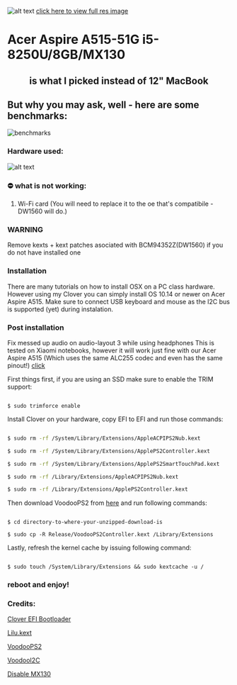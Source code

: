 
  
  
  



![alt text](https://i.imgur.com/tNUJpOw.png  "Logo")
[click here to view full res image](https://i.imgur.com/zn9kw5U.png)
# 
 # Acer Aspire A515-51G i5-8250U/8GB/MX130
## <center>is what I picked instead of 12" MacBook</center>
## But why you may ask, well - here are some benchmarks:
![benchmarks](https://i.imgur.com/YJLJFUv.png)
### Hardware used:

![alt text](https://i.imgur.com/gh12k45.png  "specs")


### ⛔️ what is not working:

1. Wi-Fi card (You will need to replace it to the oe that's compatibile - DW1560 will do.)


### WARNING

Remove kexts + kext patches asociated with BCM94352Z(DW1560) if you do not have installed one

### Installation

  

There are many tutorials on how to install OSX on a PC class hardware. However using my Clover you can simply install OS 10.14 or newer on Acer Aspire A515. Make sure to connect USB keyboard and mouse as the I2C bus is supported (yet) during instalation.

  

### Post installation

Fix messed up audio on audio-layout 3 while using headphones
This is tested on Xiaomi notebooks, however it will work just fine with our Acer Aspire A515 (Which uses the same ALC255 codec and even has the same pinout!)
[click](https://github.com/hackintosh-stuff/ComboJack)

First things first, if you are using an SSD make sure to enable the TRIM support:

```

$ sudo trimforce enable

```

Install Clover on your hardware, copy EFI to EFI and run those commands:

```sh

$ sudo rm -rf /System/Library/Extensions/AppleACPIPS2Nub.kext

$ sudo rm -rf /System/Library/Extensions/ApplePS2Controller.kext

$ sudo rm -rf /System/Library/Extensions/ApplePS2SmartTouchPad.kext

$ sudo rm -rf /Library/Extensions/AppleACPIPS2Nub.kext

$ sudo rm -rf /Library/Extensions/ApplePS2Controller.kext

```

Then download VoodooPS2 from [here](https://bitbucket.org/RehabMan/os-x-voodoo-ps2-controller/downloads/) and run following commands:

```

$ cd directory-to-where-your-unzipped-download-is

$ sudo cp -R Release/VoodooPS2Controller.kext /Library/Extensions

```

Lastly, refresh the kernel cache by issuing following command:

```

$ sudo touch /System/Library/Extensions && sudo kextcache -u /

```

### reboot and enjoy!
### Credits:

[Clover EFI Bootloader](https://github.com/Clover-EFI-Bootloader/clover)

[Lilu.kext](https://github.com/acidanthera/Lilu/releases)

[VoodooPS2](https://github.com/RehabMan/OS-X-Voodoo-PS2-Controller)

[VoodooI2C](https://github.com/alexandred/VoodooI2C)

[Disable MX130](https://www.tonymacx86.com/threads/guide-disabling-discrete-graphics-in-dual-gpu-laptops.163772/)
